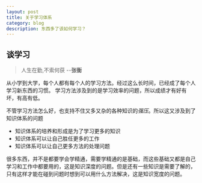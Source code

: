 ```yaml
---
layout: post
title: 关于学习体系
category: blog
description: 东西多了该如何学习？
---
```


## 谈学习
> 人生在勤,不索何获                           --**张衡**

从小学到大学，每个人都有每个人的学习方法。经过这么长时间，已经成了每个人学习新东西的习惯。
学习方法涉及到的是学习效率的问题，所以成绩才有好有坏，有高有低。

不管学习方法怎么好，也支持不住又多又杂的各种知识的*强压*。所以这又涉及到了知识体系的问题

* 知识体系的培养和形成是为了学习更多的知识
* 知识体系可以让自己胜任更多的工作
* 知识体系可以让自己更多方法的处理问题

很多东西，并不是都要学会学精通，需要学精通的是基础，而这些基础又都是自己学习和工作中都要用的，这是知识深度的问题。但是还有一些知识是需要了解的，只有这样才能在碰到问题时想到可以用什么方法解决，这是知识宽度的问题。





